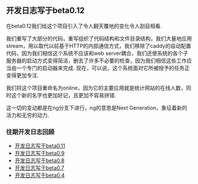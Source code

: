 ## 开发日志写于beta0.12

在beta0.12我们给这个项目引入了令人翻天覆地的变化令人刮目相看.

我们重写了大部分的代码，重写组织了代码结构和文件目录结构，我们大量地应用stream，用以取代以前基于HTTP的内部通信方式，我们移除了caddy的自动配置代码，因为我们相信这个系统不应该和web server耦合，我们还使系统的各个子服务器的启动方式变得简洁，删去了许多不必要的检查，因为我们相信这些工作应当由一个专门的启动器来完成. 现在，可以说，这个系统面对它所被授予的任务正变得更加专注.

我们将这个项目重命名为online，因为它的主要应用就是统计网站的在线人数，同时这个新的名字也更加好记，且更加不容易拼错.

这一切的变动都是在ng分支下进行，ng的意思是Next Generation，象征着新的活力和无穷的动力.

### 往期开发日志回顾

- [开发日志写于beta0.11](https://github.com/explorebeyondthestars/onlineServices/blob/testing/documentations/notes/beta0.11.md)
- [开发日志写于beta0.9](https://github.com/explorebeyondthestars/onlineServices/blob/testing/documentations/notes/beta0.9.md)
- [开发日志写于beta0.8](https://github.com/explorebeyondthestars/onlineServices/blob/testing/documentations/notes/beta0.8.md)
- [开发日志写于beta0.7](https://github.com/explorebeyondthestars/onlineServices/blob/testing/documentations/notes/beta0.7.md)
- [开发日志写于beta0.4](https://github.com/explorebeyondthestars/onlineServices/blob/testing/documentations/notes/beta0.4.md)